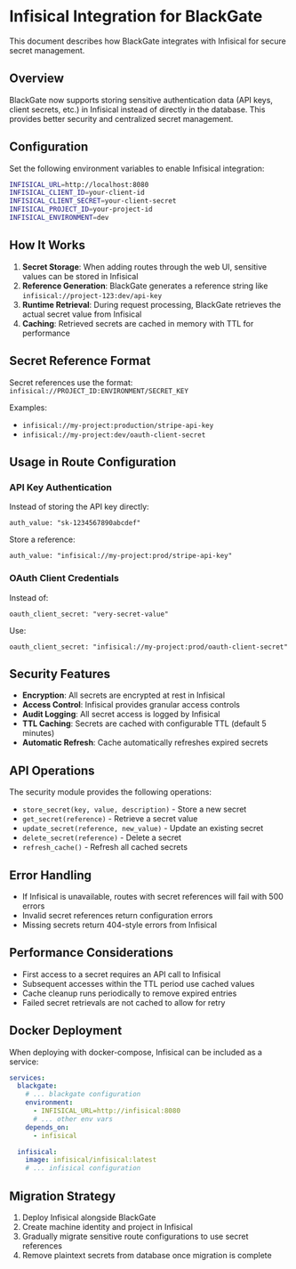 # Infisical Integration for BlackGate

This document describes how BlackGate integrates with Infisical for secure secret management.

## Overview

BlackGate now supports storing sensitive authentication data (API keys, client secrets, etc.) in Infisical instead of directly in the database. This provides better security and centralized secret management.

## Configuration

Set the following environment variables to enable Infisical integration:

```bash
INFISICAL_URL=http://localhost:8080
INFISICAL_CLIENT_ID=your-client-id
INFISICAL_CLIENT_SECRET=your-client-secret
INFISICAL_PROJECT_ID=your-project-id
INFISICAL_ENVIRONMENT=dev
```

## How It Works

1. **Secret Storage**: When adding routes through the web UI, sensitive values can be stored in Infisical
2. **Reference Generation**: BlackGate generates a reference string like `infisical://project-123:dev/api-key`
3. **Runtime Retrieval**: During request processing, BlackGate retrieves the actual secret value from Infisical
4. **Caching**: Retrieved secrets are cached in memory with TTL for performance

## Secret Reference Format

Secret references use the format: `infisical://PROJECT_ID:ENVIRONMENT/SECRET_KEY`

Examples:
- `infisical://my-project:production/stripe-api-key`
- `infisical://my-project:dev/oauth-client-secret`

## Usage in Route Configuration

### API Key Authentication
Instead of storing the API key directly:
```
auth_value: "sk-1234567890abcdef"
```

Store a reference:
```
auth_value: "infisical://my-project:prod/stripe-api-key"
```

### OAuth Client Credentials
Instead of:
```
oauth_client_secret: "very-secret-value"
```

Use:
```
oauth_client_secret: "infisical://my-project:prod/oauth-client-secret"
```

## Security Features

- **Encryption**: All secrets are encrypted at rest in Infisical
- **Access Control**: Infisical provides granular access controls
- **Audit Logging**: All secret access is logged by Infisical
- **TTL Caching**: Secrets are cached with configurable TTL (default 5 minutes)
- **Automatic Refresh**: Cache automatically refreshes expired secrets

## API Operations

The security module provides the following operations:

- `store_secret(key, value, description)` - Store a new secret
- `get_secret(reference)` - Retrieve a secret value
- `update_secret(reference, new_value)` - Update an existing secret
- `delete_secret(reference)` - Delete a secret
- `refresh_cache()` - Refresh all cached secrets

## Error Handling

- If Infisical is unavailable, routes with secret references will fail with 500 errors
- Invalid secret references return configuration errors
- Missing secrets return 404-style errors from Infisical

## Performance Considerations

- First access to a secret requires an API call to Infisical
- Subsequent accesses within the TTL period use cached values
- Cache cleanup runs periodically to remove expired entries
- Failed secret retrievals are not cached to allow for retry

## Docker Deployment

When deploying with docker-compose, Infisical can be included as a service:

```yaml
services:
  blackgate:
    # ... blackgate configuration
    environment:
      - INFISICAL_URL=http://infisical:8080
      # ... other env vars
    depends_on:
      - infisical

  infisical:
    image: infisical/infisical:latest
    # ... infisical configuration
```

## Migration Strategy

1. Deploy Infisical alongside BlackGate
2. Create machine identity and project in Infisical
3. Gradually migrate sensitive route configurations to use secret references
4. Remove plaintext secrets from database once migration is complete